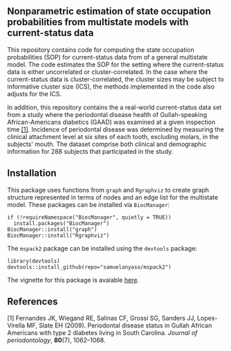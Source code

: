 ## Nonparametric estimation of state occupation probabilities from multistate models with current-status data

This repository contains code for computing the state occupation probabilities (SOP) for current-status data from of a general multistate model. The code estimates the  SOP for the setting where the current-status data is either uncorrelated or cluster-correlated. In the case where the current-status data is cluster-correlated, the cluster sizes may be subject to informative cluster size (ICS), the methods implemented in the code also adjusts for the ICS.

In addition, this repository contains the a real-world current-status data set from a study where the periodontal disease health of Gullah-speaking African-Americans diabetics (GAAD) was examined at a given inspection time [[1]](#1). Incidence of periodontal disease was determined by measuring the clinical attachment level at six sites of each tooth, excluding molars, in the subjects' mouth. The dataset comprise both clinical and demographic information for 288 subjects that participated in the study. 

## Installation
This package uses functions from `graph` and `Rgraphviz` to create graph structure represented in terms of nodes and an edge list for the multistate model. These packages can be installed via `BiocManager`:

    if (!requireNamespace("BiocManager", quietly = TRUE))
      install.packages("BiocManager")
    BiocManager::install("graph")
    BiocManager::install("Rgraphviz")


The `mspack2` package can be installed using the `devtools` package:

    library(devtools) 
    devtools::install_github(repo="samuelanyaso/mspack2") 

The vignette for this package is avaiable [here](https://github.com/samuelanyaso/mspack2/blob/master/mspack2_vignette.pdf).

## References
<a id="1">[1]</a> 
Fernandes JK, Wiegand RE, Salinas CF, Grossi SG, Sanders JJ, Lopes-Virella MF, Slate EH (2009). 
Periodontal disease status in Gullah African Americans with type 2 diabetes living in South Carolina. 
*Journal of periodontology*, **80**(7), 1062–1068.

